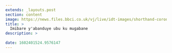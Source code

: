 ```yaml
--- 
extends: _layouts.post 
section: content 
image: https://news.files.bbci.co.uk/vj/live/idt-images/shorthand-corona_dashboard_africa_gahuza/coronavirus_africa_index_general_976-nc_tzr23.png 
title: > 
  Imibare y'abanduye ubu ku mugabane 
description: > 
   
date: 1602401524.9576147 
--- 
```

